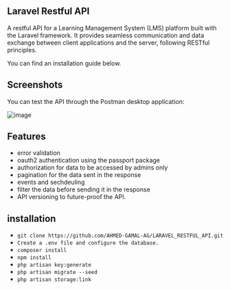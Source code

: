 ## Laravel Restful API
A restful API for a Learning Management System (LMS) platform built with the Laravel framework. It provides seamless communication and data exchange between client applications and the server, following RESTful principles.

You can find an installation guide below.

## Screenshots

You can test the API through the Postman desktop application:

![image](https://github.com/AHMED-GAMAL-AG/LARAVEL_RESTFUL_API/assets/76778937/2575f313-fc58-4772-b1d2-0f6f177a0266)

## Features
- error validation
- oauth2 authentication using the passport package
- authorization for data to be accessed by admins only
- pagination for the data sent in the response
- events and sechdeuling
- filter the data before sending it in the response
- API versioning to future-proof the API.

## installation

<ul>
<li><code>git clone https://github.com/AHMED-GAMAL-AG/LARAVEL_RESTFUL_API.git</code></li>
<li><code>Create a .env file and configure the database.</code></li>
<li><code>composer install</code></li>
<li><code>npm install</code></li>
<li><code>php artisan key:generate</code></li>
<li><code>php artisan migrate --seed</code></li>
<li><code>php artisan storage:link</code></li>
</ul>
